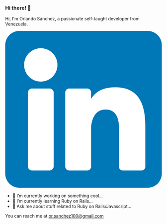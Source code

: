 ### Hi there! 👋

Hi, I'm Orlando Sánchez, a passionate self-taught developer from Venezuela.

![Alt text](/linkedin.svg?raw=true&sanitize=true "LinkedinLogo")

- 🔭 I’m currently working on something cool...
- 🌱 I’m currently learning Ruby on Rails...
- 💬 Ask me about stuff related to Ruby on Rails/Javascript...

You can reach me at or.sanchez100@gmail.com
<!--
**Orlando-Sanchez/Orlando-Sanchez** is a ✨ _special_ ✨ repository because its `README.md` (this file) appears on your GitHub profile.
-->
